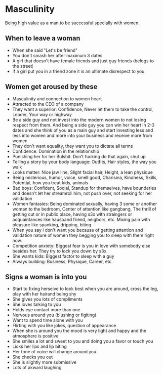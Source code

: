 # Masculinity

Being high value as a man to be successful specially with women.

## When to leave a woman

* When she said "Let's be friend"
* You don't smash her after maximum 3 dates
* A girl that doesn't have female friends and just guy friends (belogs to the street)
* If a girl put you in a friend zone it is an ultimate disrespect to you


## Women get aroused by these

* Masculinity and connection to women heart
* Attracted to the CEO of a company
* They want a superior: Confidence, Never let them to take the control, Leader, Your way or highway
* Be a side guy and not invest into the modern women to not losing respect from them. And being a side guy you can win her heart in 2-3 dates and she think of you as a main guy and start investing less and less into women and more into your business and receive more from women
* They don't want equality, they want you to dictate all terms
* Confidence: Domination in the relationship
* Punishing her for her Bulshit: Don't fucking do that again, shut up
* Telling a story by your body language: Outfits, Hair styles, the way you walk
* Looks matter: Nice jaw line, Slight facial hair, Height, a lean physique
* Being misterious, humor, voice, smell good, Charisma, Kindness, Skills, Potential, how you treat kids, animals
* Bad boys: Confident, Social, Standup for themselves, have bounderies and doesn't let her streamroll him, not push over, not seeking for her validation
* Women fantasies: Being dominated sexually, having 3 some or another woman to the bedroom, Center of attention like gangbang, The thrill of getting cut or in public place, having s3x with straingers or acquaintances like hausband friend, neigbors, etc. Mixing pain with pleasure like spanking, dripping, biting
* When you say I don't want you because of getting attention and validation nature of women they begging you to sleep with them right now.
* Competition anxiety: Biggest fear is you in love with somebody else besides her. They try to lock you down by s3x.
* She wants kids: Biggest factor to sleep with a guy
* Always building: Business, Physique, Career, etc.


## Signs a woman is into you

* Start to fixing herselve to look best when you are around, cross the leg, play with her hairand being shy
* She gives you lots of compliments
* She loves talking to you
* Holds eye contact more than one
* Nervous around you (blushing or figiting)
* Want to spend time alone with you
* Flirting with you like jokes, question of appearance
* When she is around you the mood is very light and happy and the atmosphere is positive
* She smiles a lot and sweet to you and doing you a favor or touch you
* Licks her lips and lip biting
* Her tone of voice will change around you
* She checks you out
* She is slightly more submissive
* Lots of akward laughing
